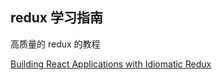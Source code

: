 ## redux 学习指南

高质量的  redux 的教程


[Building React Applications with Idiomatic Redux](https://egghead.io/lessons/javascript-redux-simplifying-the-arrow-functions?series=building-react-applications-with-idiomatic-redux)